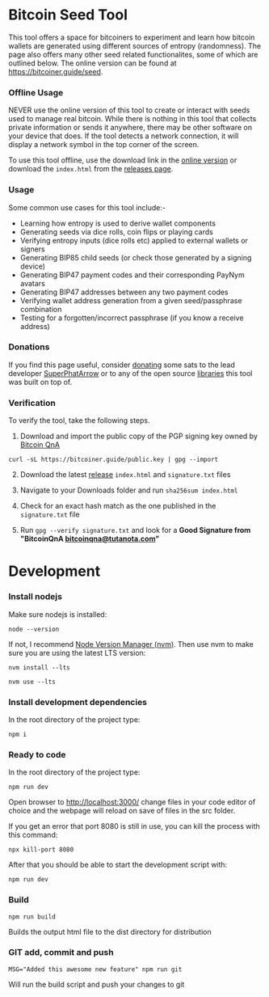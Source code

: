 # Bitcoin Seed Tool

This tool offers a space for bitcoiners to experiment and learn how bitcoin wallets are generated using different sources of entropy (randomness). The page also offers many other seed related functionalites, some of which are outlined below. The online version can be found at https://bitcoiner.guide/seed.

### Offline Usage

NEVER use the online version of this tool to create or interact with seeds used to manage real bitcoin. While there is nothing in this tool that collects private information or sends it anywhere, there may be other software on your device that does. If the tool detects a network connection, it will display a network symbol in the top corner of the screen. 

To use this tool offline, use the download link in the [online version](https://bitcoiner.guide/seed) or download the `index.html` from the [releases page](https://github.com/BitcoinQnA/seedtool/releases).

### Usage

Some common use cases for this tool include:-

- Learning how entropy is used to derive wallet components
- Generating seeds via dice rolls, coin flips or playing cards
- Verifying entropy inputs (dice rolls etc) applied to external wallets or signers
- Generating BIP85 child seeds (or check those generated by a signing device)
- Generating BIP47 payment codes and their corresponding PayNym avatars
- Generating BIP47 addresses between any two payment codes
- Verifying wallet address generation from a given seed/passphrase combination
- Testing for a forgotten/incorrect passphrase (if you know a receive address)


### Donations

If you find this page useful, consider [donating](https://paynym.is/+purplefire896) some sats to the lead developer [SuperPhatArrow](https://github.com/SuperPhatArrow) or to any of the open source [libraries](https://bitcoiner.guide/seed/#libraries) this tool was built on top of.

### Verification

To verify the tool, take the following steps.

1. Download and import the public copy of the PGP signing key owned by [Bitcoin QnA](https://github.com/BitcoinQnA)

`curl -sL https://bitcoiner.guide/public.key | gpg --import`

2. Download the latest [release](https://github.com/BitcoinQnA/seedtool/releases) `index.html` and `signature.txt` files

3. Navigate to your Downloads folder and run `sha256sum index.html`

4. Check for an exact hash match as the one published in the `signature.txt` file

5. Run `gpg --verify signature.txt` and look for a **Good Signature from "BitcoinQnA <bitcoinqna@tutanota.com>"**


# Development

### Install nodejs
Make sure nodejs is installed:
```
node --version
```
If not, I recommend [Node Version Manager (nvm)](https://github.com/nvm-sh/nvm#readme).
Then use nvm to make sure you are using the latest LTS version:
```
nvm install --lts
```

```
nvm use --lts
```

### Install development dependencies
In the root directory of the project type:
```
npm i
```

### Ready to code
In the root directory of the project type:
```
npm run dev
```
Open browser to [http://localhost:3000/](http://localhost:3000/)
change files in your code editor of choice and the webpage will reload on save of files in the src folder.

If you get an error that port 8080 is still in use, you can kill the process with this command:
```
npx kill-port 8080
```
After that you should be able to start the development script with:
```
npm run dev
```

### Build
```
npm run build
```
Builds the output html file to the dist directory for distribution

### GIT add, commit and push
```
MSG="Added this awesome new feature" npm run git
```
Will run the build script and push your changes to git

